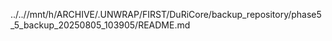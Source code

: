 ../..//mnt/h/ARCHIVE/.UNWRAP/FIRST/DuRiCore/backup_repository/phase5_5_backup_20250805_103905/README.md